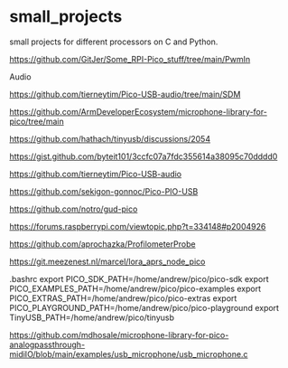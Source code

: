 # small_projects
small projects for different processors on C and Python.

https://github.com/GitJer/Some_RPI-Pico_stuff/tree/main/PwmIn

Audio

https://github.com/tierneytim/Pico-USB-audio/tree/main/SDM

https://github.com/ArmDeveloperEcosystem/microphone-library-for-pico/tree/main

https://github.com/hathach/tinyusb/discussions/2054

https://gist.github.com/byteit101/3ccfc07a7fdc355614a38095c70dddd0

https://github.com/tierneytim/Pico-USB-audio

https://github.com/sekigon-gonnoc/Pico-PIO-USB

https://github.com/notro/gud-pico

https://forums.raspberrypi.com/viewtopic.php?t=334148#p2004926

https://github.com/aprochazka/ProfilometerProbe

https://git.meezenest.nl/marcel/lora_aprs_node_pico

.bashrc
export PICO_SDK_PATH=/home/andrew/pico/pico-sdk
export PICO_EXAMPLES_PATH=/home/andrew/pico/pico-examples
export PICO_EXTRAS_PATH=/home/andrew/pico/pico-extras
export PICO_PLAYGROUND_PATH=/home/andrew/pico/pico-playground
export TinyUSB_PATH=/home/andrew/pico/tinyusb

https://github.com/mdhosale/microphone-library-for-pico-analogpassthrough-midiIO/blob/main/examples/usb_microphone/usb_microphone.c




